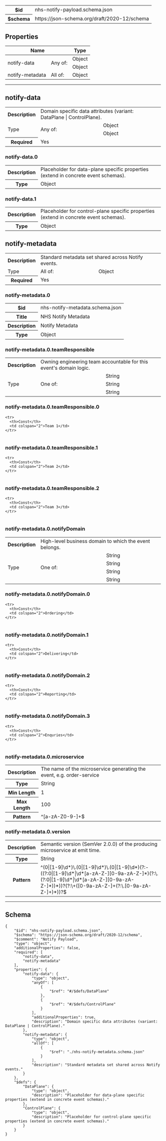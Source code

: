 

# 



<table>
<tbody>
<tr><th>$id</th><td>nhs-notify-payload.schema.json</td></tr>
<tr><th>$schema</th><td>https://json-schema.org/draft/2020-12/schema</td></tr>
</tbody>
</table>

## Properties

<table class="jssd-properties-table"><thead><tr><th colspan="2">Name</th><th>Type</th></tr></thead><tbody><tr><td rowspan="2">notify-data</td><td rowspan="2">Any of:</td><td>Object</td></tr><tr><td>Object</td></tr><tr><td rowspan="1">notify-metadata</td><td rowspan="1">All of:</td><td>Object</td></tr></tbody></table>



<hr />


## notify-data


<table class="jssd-property-table">
  <tbody>
    <tr>
      <th>Description</th>
      <td colspan="2">Domain specific data attributes (variant: DataPlane | ControlPlane).</td>
    </tr>
    <tr><tr><td rowspan="2">Type</td><td rowspan="2">Any of:</td><td>Object</td></tr><tr><td>Object</td></tr></tr>
    <tr>
      <th>Required</th>
      <td colspan="2">Yes</td>
    </tr>
    
  </tbody>
</table>



### notify-data.0


<table class="jssd-property-table">
  <tbody>
    <tr>
      <th>Description</th>
      <td colspan="2">Placeholder for data-plane specific properties (extend in concrete event schemas).</td>
    </tr>
    <tr><th>Type</th><td colspan="2">Object</td></tr>
    
  </tbody>
</table>




### notify-data.1


<table class="jssd-property-table">
  <tbody>
    <tr>
      <th>Description</th>
      <td colspan="2">Placeholder for control-plane specific properties (extend in concrete event schemas).</td>
    </tr>
    <tr><th>Type</th><td colspan="2">Object</td></tr>
    
  </tbody>
</table>





## notify-metadata


<table class="jssd-property-table">
  <tbody>
    <tr>
      <th>Description</th>
      <td colspan="2">Standard metadata set shared across Notify events.</td>
    </tr>
    <tr><tr><td rowspan="1">Type</td><td rowspan="1">All of:</td><td>Object</td></tr></tr>
    <tr>
      <th>Required</th>
      <td colspan="2">Yes</td>
    </tr>
    
  </tbody>
</table>



### notify-metadata.0


<table class="jssd-property-table">
  <tbody>
    <tr>
      <th>$id</th>
      <td colspan="2">nhs-notify-metadata.schema.json</td>
    </tr>
    <tr>
      <th>Title</th>
      <td colspan="2">NHS Notify Metadata</td>
    </tr>
    <tr>
      <th>Description</th>
      <td colspan="2">Notify Metadata</td>
    </tr>
    <tr><th>Type</th><td colspan="2">Object</td></tr>
    
  </tbody>
</table>



### notify-metadata.0.teamResponsible


<table class="jssd-property-table">
  <tbody>
    <tr>
      <th>Description</th>
      <td colspan="2">Owning engineering team accountable for this event&#x27;s domain logic.</td>
    </tr>
    <tr><tr><td rowspan="3">Type</td><td rowspan="3">One of:</td><td>String</td></tr><tr><td>String</td></tr><tr><td>String</td></tr></tr>
    
  </tbody>
</table>



### notify-metadata.0.teamResponsible.0


<table class="jssd-property-table">
  <tbody>
    
    <tr>
      <th>Const</th>
      <td colspan="2">Team 1</td>
    </tr>
  </tbody>
</table>




### notify-metadata.0.teamResponsible.1


<table class="jssd-property-table">
  <tbody>
    
    <tr>
      <th>Const</th>
      <td colspan="2">Team 2</td>
    </tr>
  </tbody>
</table>




### notify-metadata.0.teamResponsible.2


<table class="jssd-property-table">
  <tbody>
    
    <tr>
      <th>Const</th>
      <td colspan="2">Team 3</td>
    </tr>
  </tbody>
</table>





### notify-metadata.0.notifyDomain


<table class="jssd-property-table">
  <tbody>
    <tr>
      <th>Description</th>
      <td colspan="2">High-level business domain to which the event belongs.</td>
    </tr>
    <tr><tr><td rowspan="4">Type</td><td rowspan="4">One of:</td><td>String</td></tr><tr><td>String</td></tr><tr><td>String</td></tr><tr><td>String</td></tr></tr>
    
  </tbody>
</table>



### notify-metadata.0.notifyDomain.0


<table class="jssd-property-table">
  <tbody>
    
    <tr>
      <th>Const</th>
      <td colspan="2">Ordering</td>
    </tr>
  </tbody>
</table>




### notify-metadata.0.notifyDomain.1


<table class="jssd-property-table">
  <tbody>
    
    <tr>
      <th>Const</th>
      <td colspan="2">Delivering</td>
    </tr>
  </tbody>
</table>




### notify-metadata.0.notifyDomain.2


<table class="jssd-property-table">
  <tbody>
    
    <tr>
      <th>Const</th>
      <td colspan="2">Reporting</td>
    </tr>
  </tbody>
</table>




### notify-metadata.0.notifyDomain.3


<table class="jssd-property-table">
  <tbody>
    
    <tr>
      <th>Const</th>
      <td colspan="2">Enquries</td>
    </tr>
  </tbody>
</table>





### notify-metadata.0.microservice


<table class="jssd-property-table">
  <tbody>
    <tr>
      <th>Description</th>
      <td colspan="2">The name of the microservice generating the event, e.g. order-service</td>
    </tr>
    <tr><th>Type</th><td colspan="2">String</td></tr>
    <tr>
      <th>Min Length</th>
      <td colspan="2">1</td>
    </tr><tr>
      <th>Max Length</th>
      <td colspan="2">100</td>
    </tr><tr>
      <th>Pattern</th>
      <td colspan="2">^[a-zA-Z0-9-]+$</td>
    </tr>
  </tbody>
</table>




### notify-metadata.0.version


<table class="jssd-property-table">
  <tbody>
    <tr>
      <th>Description</th>
      <td colspan="2">Semantic version (SemVer 2.0.0) of the producing microservice at emit time.</td>
    </tr>
    <tr><th>Type</th><td colspan="2">String</td></tr>
    <tr>
      <th>Pattern</th>
      <td colspan="2">^(0|[1-9]\d*)\.(0|[1-9]\d*)\.(0|[1-9]\d*)(?:-((?:0|[1-9]\d*|\d*[a-zA-Z-][0-9a-zA-Z-]*)(?:\.(?:0|[1-9]\d*|\d*[a-zA-Z-][0-9a-zA-Z-]*))*))?(?:\+([0-9a-zA-Z-]+(?:\.[0-9a-zA-Z-]+)*))?$</td>
    </tr>
  </tbody>
</table>











<hr />

## Schema
```
{
    "$id": "nhs-notify-payload.schema.json",
    "$schema": "https://json-schema.org/draft/2020-12/schema",
    "$comment": "Notify Payload",
    "type": "object",
    "additionalProperties": false,
    "required": [
        "notify-data",
        "notify-metadata"
    ],
    "properties": {
        "notify-data": {
            "type": "object",
            "anyOf": [
                {
                    "$ref": "#/$defs/DataPlane"
                },
                {
                    "$ref": "#/$defs/ControlPlane"
                }
            ],
            "additionalProperties": true,
            "description": "Domain specific data attributes (variant: DataPlane | ControlPlane)."
        },
        "notify-metadata": {
            "type": "object",
            "allOf": [
                {
                    "$ref": "./nhs-notify-metadata.schema.json"
                }
            ],
            "description": "Standard metadata set shared across Notify events."
        }
    },
    "$defs": {
        "DataPlane": {
            "type": "object",
            "description": "Placeholder for data-plane specific properties (extend in concrete event schemas)."
        },
        "ControlPlane": {
            "type": "object",
            "description": "Placeholder for control-plane specific properties (extend in concrete event schemas)."
        }
    }
}
```


